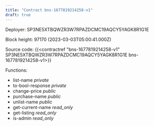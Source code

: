 ```yaml
---
title: "Contract bns-1677819214258-v1"
draft: true
---
```

Deployer: SP3NE5XTBQWZR3W7RPAZDCMC19AQCY5YAGK8R1G1E


 



Block height: 97170 (2023-03-03T05:00:41.000Z)

Source code: {{<contractref "bns-1677819214258-v1" SP3NE5XTBQWZR3W7RPAZDCMC19AQCY5YAGK8R1G1E bns-1677819214258-v1>}}

Functions:

* list-name _private_
* to-bool-response _private_
* change-price _public_
* purchase-name _public_
* unlist-name _public_
* get-current-name _read_only_
* get-listing _read_only_
* is-admin _read_only_

